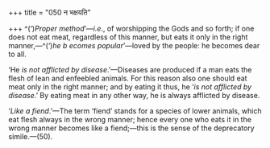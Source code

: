 +++
title = "050 न भक्षयति"

+++
^(‘)*Proper method*’—*i.e*., of worshipping the Gods and so forth; if
one does not eat meat, regardless of this manner, but eats it only in
the right manner,—^(‘)*he b* *ecomes popular*’—loved by the people: he
becomes dear to all.

‘He *is not afflicted by disease*.’—Diseases are produced if a man eats
the flesh of lean and enfeebled animals. For this reason also one should
eat meat only in the right manner; and by eating it thus, he ‘*is* *not
afflicted* *by* *disease*.’ By eating meat in any other way, he is
always afflicted by disease.

‘*Like a fiend*.’—The term ‘fiend’ stands for a species of lower
animals, which eat flesh always in the wrong manner; hence every one who
eats it in the wrong manner becomes like a fiend;—this is the sense of
the deprecatory simile.—(50).


